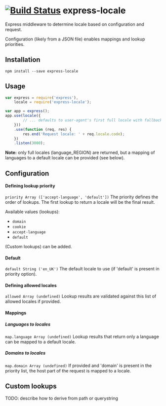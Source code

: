 [![Build Status](https://travis-ci.org/smhg/express-locale.png?branch=master)](https://travis-ci.org/smhg/express-locale)
express-locale
==============

Express middleware to determine locale based on configuration and request.

Configuration (likely from a JSON file) enables mappings and lookup priorities.


## Installation
`npm install --save express-locale`


## Usage
```javascript
var express = require('express'),
    locale = require('express-locale');

var app = express();
app.use(locale({
        // ... defaults to user-agent's first full locale with fallback to en_UK
    }))
    .use(function (req, res) {
        res.end('Request locale: ' + req.locale.code);
    })
    .listen(3000);
```
**Note:** only full locales (language_REGION) are returned, but a mapping of languages to a default locale can be provided (see below).


## Configuration
#### Defining lookup priority
`priority Array (['accept-language', 'default'])`
The priority defines the order of lookups. The first lookup to return a locale will be the final result.

Available values (lookups):
* `domain`
* `cookie`
* `accept-language`
* `default`

(Custom lookups) can be added.

#### Default
`default String ('en_UK')`
The default locale to use (if 'default' is present in priority option).

#### Defining allowed locales
`allowed Array (undefined)`
Lookup results are validated against this list of allowed locales if provided.

#### Mappings
##### Languages to locales
`map.language Array (undefined)`
Lookup results that return only a language can be mapped to a default locale.

##### Domains to locales
`map.domain Array (undefined)`
If provided and 'domain' is present in the priority list, the host part of the request is mapped to a locale.


## Custom lookups
TODO: describe how to derive from path or querystring
